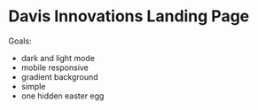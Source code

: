 # Davis Innovations Landing Page

Goals:
 - dark and light mode
 - mobile responsive
 - gradient background
 - simple
 - one hidden easter egg